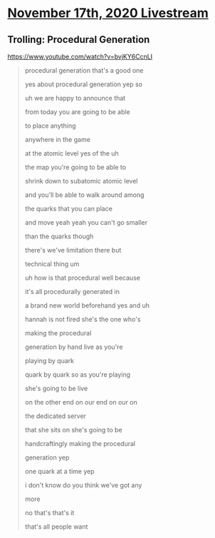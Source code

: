 # [November 17th, 2020 Livestream](../2020-11-17.md)
## Trolling: Procedural Generation
https://www.youtube.com/watch?v=bvjKY6CcnLI
> procedural generation that's a good one
>
> yes about procedural generation yep so
>
> uh we are happy to announce that
>
> from today you are going to be able
>
> to place anything
>
> anywhere in the game
>
> at the atomic level yes of the uh
>
> the map you're going to be able to
>
> shrink down to subatomic atomic level
>
> and you'll be able to walk around among
>
> the quarks that you can place
>
> and move yeah yeah you can't go smaller
>
> than the quarks though
>
> there's we've limitation there but
>
> technical thing um
>
> uh how is that procedural well because
>
> it's all procedurally generated in
>
> a brand new world beforehand yes and uh
>
> hannah is not fired she's the one who's
>
> making the procedural
>
> generation by hand live as you're
>
> playing by quark
>
> quark by quark so as you're playing
>
> she's going to be live
>
> on the other end on our end on our on
>
> the dedicated server
>
> that she sits on she's going to be
>
> handcraftingly making the procedural
>
> generation yep
>
> one quark at a time yep
>
> i don't know do you think we've got any
>
> more
>
> no that's that's it
>
> that's all people want
>
